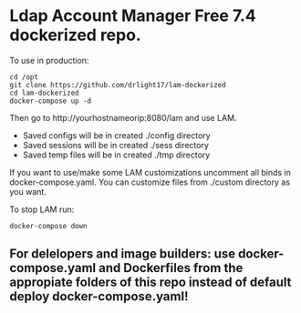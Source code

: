 # Ldap Account Manager Free 7.4 dockerized repo.

To use in production:
```
cd /opt
git clone https://github.com/drlight17/lam-dockerized
cd lam-dockerized
docker-compose up -d
```
Then go to http://yourhostnameorip:8080/lam and use LAM.

- Saved configs will be in created ./config directory
- Saved sessions will be in created ./sess directory
- Saved temp files will be in created ./tmp directory

If you want to use/make some LAM customizations uncomment all binds in docker-compose.yaml. You can customize files from ./custom directory as you want.

To stop LAM run:
```
docker-compose down
```
## For delelopers and image builders: use docker-compose.yaml and Dockerfiles from the appropiate folders of this repo instead of default deploy docker-compose.yaml!
